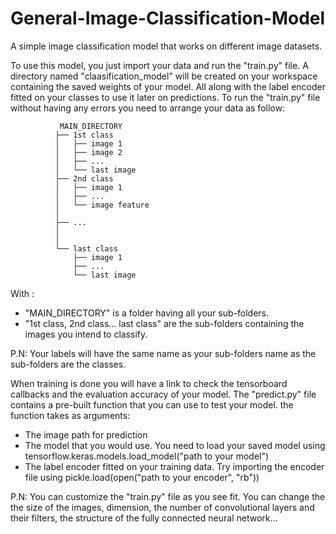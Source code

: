 # General-Image-Classification-Model
A simple image classification model that works on different image datasets.

To use this model, you just import your data and run the "train.py" file. A directory named "claasification_model" will be created on your workspace containing the saved weights of your model. All along with the label encoder fitted on your classes to use it later on predictions.
To run the "train.py" file without having any errors you need to arrange your data as follow:


               MAIN_DIRECTORY
              ├── 1st class
              │   ├── image 1
              │   ├── image 2
              │   ├── ...
              │   └── last image
              ├── 2nd class
              │   ├── image 1
              │   ├── ...
              │   └── image feature
              │
              ├── ...
              │
              │
              └── last class
                  ├── image 1
                  ├── ...
                  └── last image
                  
With :
  - "MAIN_DIRECTORY" is a folder having all your sub-folders.
  - "1st class, 2nd class... last class" are the sub-folders containing the images you intend to classify.

P.N: Your labels will have the same name as your sub-folders name as the sub-folders are the classes.

When training is done you will have a link to check the tensorboard callbacks and the evaluation accuracy of your model.
The "predict.py" file contains a pre-built function that you can use to test your model.
the function takes as arguments:
 - The image path for prediction
 - The model that you would use. You need to load your saved model using tensorflow.keras.models.load_model("path to your model")
 - The label encoder fitted on your training data. Try importing the encoder file using pickle.load(open("path to your encoder", "rb"))


P.N: You can customize the "train.py" file as you see fit. You can change the the size of the images, dimension, the number of convolutional layers and their filters, the structure of the fully connected neural network...
